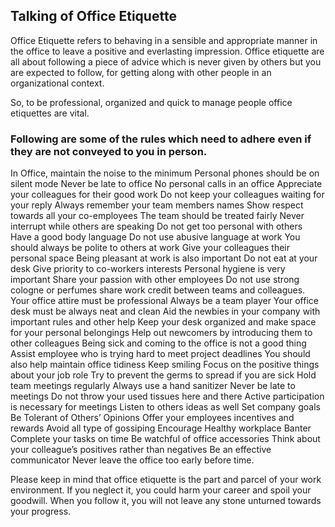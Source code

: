 ## Talking of Office Etiquette

Office Etiquette refers to behaving in a sensible and appropriate manner in the office to leave a positive and everlasting impression. Office etiquette are all about following a piece of advice which is never given by others but you are expected to follow, for getting along with other people in an organizational context.

So, to be professional, organized and quick to manage people office etiquettes are vital.

### Following are some of the rules which need to adhere even if they are not conveyed to you in person.
In Office, maintain the noise to the minimum
Personal phones should be on silent mode
Never be late to office
No personal calls in an office
Appreciate your colleagues for their good work
Do not keep your colleagues waiting for your reply
Always remember your team members names
Show respect towards all your co-employees
The team should be treated fairly
Never interrupt while others are speaking
Do not get too personal with others
Have a good body language
Do not use abusive language at work
You should always be polite to others at work
Give your colleagues their personal space
Being pleasant at work is also important
Do not eat at your desk
Give priority to co-workers interests
Personal hygiene is very important
Share your passion with other employees
Do not use strong cologne or perfumes
share work credit between teams and colleagues.
Your office attire must be professional
Always be a team player
Your office desk must be always neat and clean
Aid the newbies in your company with important rules and other help
Keep your desk organized and make space for your personal belongings
Help out newcomers by introducing them to other colleagues
Being sick and coming to the office is not a good thing
Assist employee who is trying hard to meet project deadlines
You should also help maintain office tidiness
Keep smiling
Focus on the positive things about your job role
Try to prevent the germs to spread if you are sick
Hold team meetings regularly
Always use a hand sanitizer
Never be late to meetings
Do not throw your used tissues here and there
Active participation is necessary for meetings
Listen to others ideas as well
Set company goals
Be Tolerant of Others’ Opinions
Offer your employees incentives and rewards
Avoid all type of gossiping
Encourage Healthy workplace Banter
Complete your tasks on time
Be watchful of office accessories
Think about your colleague’s positives rather than negatives
Be an effective communicator
Never leave the office too early before time.

Please keep in mind that office etiquette is the part and parcel of your work environment. If you neglect it, you could harm your career and spoil your goodwill. When you follow it, you will not leave any stone unturned towards your progress.










